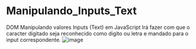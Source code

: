 # Manipulando_Inputs_Text
DOM Manipulando valores Inputs (Text) em JavaScript
Irá fazer com que o caracter digitado seja reconhecido como digito ou letra e mandado para o input correspondente.
![image](https://user-images.githubusercontent.com/70325643/172862886-ec281790-c130-4440-b0b7-68e9d2258d15.png)
